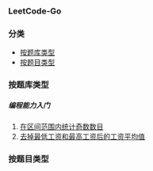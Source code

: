 ### LeetCode-Go

### 分类
- [按题库类型](#按题库类型)
- [按题目类型](#按题目类型)




### 按题库类型
##### 编程能力入门
1. [在区间范围内统计奇数数目](./leetcode/1523.在区间范围内统计奇数数目.md)
2. [去掉最低工资和最高工资后的工资平均值](./leetcode/1491.去掉最低工资和最高工资后的工资平均值.md)

### 按题目类型